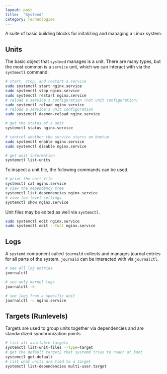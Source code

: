 ```yaml
---
layout: post
title:  "Systemd"
category: Technologies
---
```



A suite of basic building blocks for initalizing and managing a Linux system.

## Units
The basic object that `systmed` manages is a unit. There are many types, but
the most common is a `service` unit, which we can interact with via the
`systmectl` command.

```bash
# start, stop, and restart a service
sudo systemctl start nginx.service
sudo systemctl stop nginx.service
sudo systemctl restart nginx.service
# reload a service's configuration (not unit configuration)
sudo systemctl reload nginx.service
# reload a service's unit configuration
sudo systemctl daemon-reload nginx.service

# get the status of a unit
systemctl status nginx.service

# control whether the service starts on bootup
sudo systemctl enable nginx.service
sudo systemctl disable nginx.service

# get unit information
systemctl list-units
```

To inspect a unit file, the following commands can be used.

```bash
# print the unit file
systemctl cat nginx.service
# view the dependency tree
systemctl list-dependencies nginx.service
# view low level settings
systemctl show nginx.service
```

Unit files may be edited as well via `systemctl`.

```bash
sudo systemctl edit nginx.service
sudo systemctl edit --full nginx.service
```

## Logs
A `systemd` component called `journald` collects and manages journal entries
for all parts of the system. `journald` can be interacted with via
`journalctl`.

```bash
# see all log entries
journalctl

# see only kernel logs
journalctl -k

# see logs from a specific unit
journalctl -u nginx.service
```

## Targets (Runlevels)
Targets are used to group units together via dependencies and are standardized
synchronization points.

```bash
# list all available targets
systemctl list-unit-files --type=target
# get the default target2 that systemd tries to reach at boot
systemctl get-default
# list what units are tied to a target
systemctl list-dependencies multi-user.target
```
